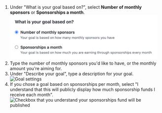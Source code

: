 1. Under "What is your goal based on?", select **Number of monthly sponsors** or **Sponsorships a month**.
![Available goal types ](/assets/images/help/sponsors/select-goal-type.png)
2. Type the number of monthly sponsors you'd like to have, or the monthly amount you're aiming for.
3. Under "Describe your goal", type a description for your goal.
![Goal settings](/assets/images/help/sponsors/goal-settings.png)
5. If you chose a goal based on sponsorships per month, select "I understand that this will publicly display how much sponsorship funds I receive each month".
![Checkbox that you understand your sponsorships fund will be published](/assets/images/help/sponsors/sponsorships-published-checkbox.png)
